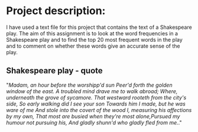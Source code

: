 
# Project description:

I have used a text file for this project that contains the text of a Shakespeare play. The aim of this assignment is to look at the word frequencies in a Shakespeare play and to find the top 20 most frequent words in the play and to comment on whether these words give an accurate sense of the play.

## Shakespeare play - quote
"*Madam, an hour before the worshipp'd sun Peer'd forth the golden window of the east. A troubled mind drave me to walk abroad; Where, underneath the grove of sycamore. That westward rooteth from the city's side, So early walking did I see your son Towards him I made, but he was ware of me And stole into the covert of the wood I, measuring his affections by my own, That most are busied when they're most alone,Pursued my humour not pursuing his, And gladly shunn'd who gladly fled from me.*."
